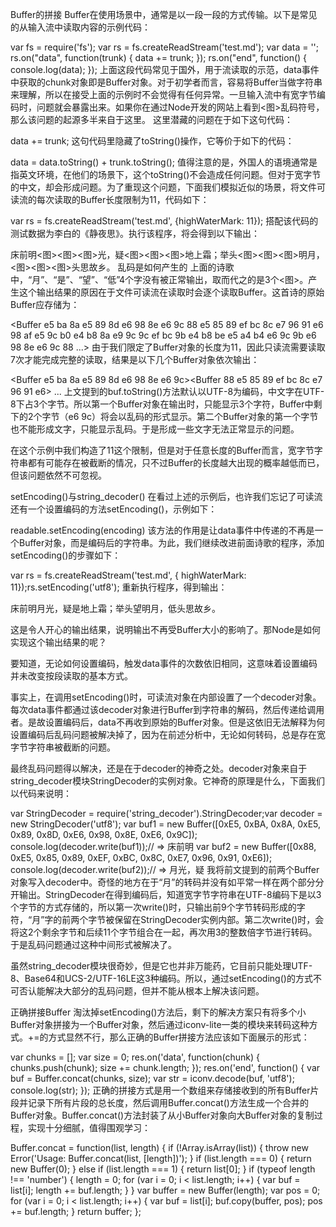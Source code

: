 Buffer的拼接
Buffer在使用场景中，通常是以一段一段的方式传输。以下是常见的从输入流中读取内容的示例代码：

var fs = require('fs');
var rs = fs.createReadStream('test.md');
var data = '';
rs.on("data",
function(trunk) {
  data += trunk;
});
rs.on("end",
function() {
  console.log(data);
});
上面这段代码常见于国外，用于流读取的示范，data事件中获取的chunk对象即是Buffer对象。对于初学者而言，容易将Buffer当做字符串来理解，所以在接受上面的示例时不会觉得有任何异常。一旦输入流中有宽字节编码时，问题就会暴露出来。如果你在通过Node开发的网站上看到<图>乱码符号，那么该问题的起源多半来自于这里。
这里潜藏的问题在于如下这句代码：

data += trunk;
这句代码里隐藏了toString()操作，它等价于如下的代码：

data = data.toString() + trunk.toString();
值得注意的是，外国人的语境通常是指英文环境，在他们的场景下，这个toString()不会造成任何问题。但对于宽字节的中文，却会形成问题。为了重现这个问题，下面我们模拟近似的场景，将文件可读流的每次读取的Buffer长度限制为11，代码如下：

var rs = fs.createReadStream('test.md', {highWaterMark: 11});
搭配该代码的测试数据为李白的《静夜思》。执行该程序，将会得到以下输出：

床前明<图><图><图>光，疑<图><图><图>地上霜；举头<图><图><图>明月，<图><图><图>头思故乡。
乱码是如何产生的
上面的诗歌中，“月”、“是”、“望”、“低”4个字没有被正常输出，取而代之的是3个<图>。产生这个输出结果的原因在于文件可读流在读取时会逐个读取Buffer。这首诗的原始Buffer应存储为：

<Buffer e5 ba 8a e5 89 8d e6 98 8e e6 9c 88 e5 85 89 ef bc 8c e7 96 91 e6 98 af e5 9c b0 e4 b8 8a e9 9c 9c ef bc 9b e4 b8 be e5 a4 b4 e6 9c 9b e6 98 8e e6 9c 88 ...>
由于我们限定了Buffer对象的长度为11，因此只读流需要读取7次才能完成完整的读取，结果是以下几个Buffer对象依次输出：

<Buffer e5 ba 8a e5 89 8d e6 98 8e e6 9c><Buffer 88 e5 85 89 ef bc 8c e7 96 91 e6>
...
上文提到的buf.toString()方法默认以UTF-8为编码，中文字在UTF-8下占3个字节。所以第一个Buffer对象在输出时，只能显示3个字符，Buffer中剩下的2个字节（e6 9c）将会以乱码的形式显示。第二个Buffer对象的第一个字节也不能形成文字，只能显示乱码。于是形成一些文字无法正常显示的问题。

在这个示例中我们构造了11这个限制，但是对于任意长度的Buffer而言，宽字节字符串都有可能存在被截断的情况，只不过Buffer的长度越大出现的概率越低而已，但该问题依然不可忽视。

setEncoding()与string_decoder()
在看过上述的示例后，也许我们忘记了可读流还有一个设置编码的方法setEncoding()，示例如下：

readable.setEncoding(encoding)
该方法的作用是让data事件中传递的不再是一个Buffer对象，而是编码后的字符串。为此，我们继续改进前面诗歌的程序，添加setEncoding()的步骤如下：

var rs = fs.createReadStream('test.md', { highWaterMark: 11});rs.setEncoding('utf8');
重新执行程序，得到输出：

床前明月光，疑是地上霜；举头望明月，低头思故乡。

这是令人开心的输出结果，说明输出不再受Buffer大小的影响了。那Node是如何实现这个输出结果的呢？

要知道，无论如何设置编码，触发data事件的次数依旧相同，这意味着设置编码并未改变按段读取的基本方式。

事实上，在调用setEncoding()时，可读流对象在内部设置了一个decoder对象。每次data事件都通过该decoder对象进行Buffer到字符串的解码，然后传递给调用者。是故设置编码后，data不再收到原始的Buffer对象。但是这依旧无法解释为何设置编码后乱码问题被解决掉了，因为在前述分析中，无论如何转码，总是存在宽字节字符串被截断的问题。

最终乱码问题得以解决，还是在于decoder的神奇之处。decoder对象来自于string_decoder模块StringDecoder的实例对象。它神奇的原理是什么，下面我们以代码来说明：

var StringDecoder = require('string_decoder').StringDecoder;var decoder = new StringDecoder('utf8');
var buf1 = new Buffer([0xE5, 0xBA, 0x8A, 0xE5, 0x89, 0x8D, 0xE6, 0x98, 0x8E, 0xE6, 0x9C]);
console.log(decoder.write(buf1));// => 床前明
var buf2 = new Buffer([0x88, 0xE5, 0x85, 0x89, 0xEF, 0xBC, 0x8C, 0xE7, 0x96, 0x91, 0xE6]);
console.log(decoder.write(buf2));// => 月光，疑
我将前文提到的前两个Buffer对象写入decoder中。奇怪的地方在于“月”的转码并没有如平常一样在两个部分分开输出。StringDecoder在得到编码后，知道宽字节字符串在UTF-8编码下是以3个字节的方式存储的，所以第一次write()时，只输出前9个字节转码形成的字符，“月”字的前两个字节被保留在StringDecoder实例内部。第二次write()时，会将这2个剩余字节和后续11个字节组合在一起，再次用3的整数倍字节进行转码。于是乱码问题通过这种中间形式被解决了。

虽然string_decoder模块很奇妙，但是它也并非万能药，它目前只能处理UTF-8、Base64和UCS-2/UTF-16LE这3种编码。所以，通过setEncoding()的方式不可否认能解决大部分的乱码问题，但并不能从根本上解决该问题。

正确拼接Buffer
淘汰掉setEncoding()方法后，剩下的解决方案只有将多个小Buffer对象拼接为一个Buffer对象，然后通过iconv-lite一类的模块来转码这种方式。+=的方式显然不行，那么正确的Buffer拼接方法应该如下面展示的形式：

var chunks = [];
var size = 0;
res.on('data',
function(chunk) {
  chunks.push(chunk);
  size += chunk.length;
});
res.on('end',
function() {
  var buf = Buffer.concat(chunks, size);
  var str = iconv.decode(buf, 'utf8');
  console.log(str);
});
正确的拼接方式是用一个数组来存储接收到的所有Buffer片段并记录下所有片段的总长度，然后调用Buffer.concat()方法生成一个合并的Buffer对象。Buffer.concat()方法封装了从小Buffer对象向大Buffer对象的复制过程，实现十分细腻，值得围观学习：

Buffer.concat = function(list, length) {
  if (!Array.isArray(list)) {
    throw new Error('Usage: Buffer.concat(list, [length])');
  }
  if (list.length === 0) {
    return new Buffer(0);
  } else if (list.length === 1) {
    return list[0];
  }
  if (typeof length !== 'number') {
    length = 0;
    for (var i = 0; i < list.length; i++) {
      var buf = list[i];
      length += buf.length;
    }
  }
  var buffer = new Buffer(length);
  var pos = 0;
  for (var i = 0; i < list.length; i++) {
    var buf = list[i];
    buf.copy(buffer, pos);
    pos += buf.length;
  }
  return buffer;
};
